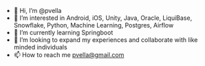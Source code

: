 - 👋 Hi, I’m @pvella
- 👀 I’m interested in Android, iOS, Unity, Java, Oracle, LiquiBase, Snowflake, Python, Machine Learning, Postgres, Airflow
- 🌱 I’m currently learning Springboot
- 💞️ I’m looking to expand my experiences and collaborate with like minded individuals
- 📫 How to reach me pvella@gmail.com

<!---
pvella/pvella is a ✨ special ✨ repository because its `README.md` (this file) appears on your GitHub profile.
You can click the Preview link to take a look at your changes.
--->
